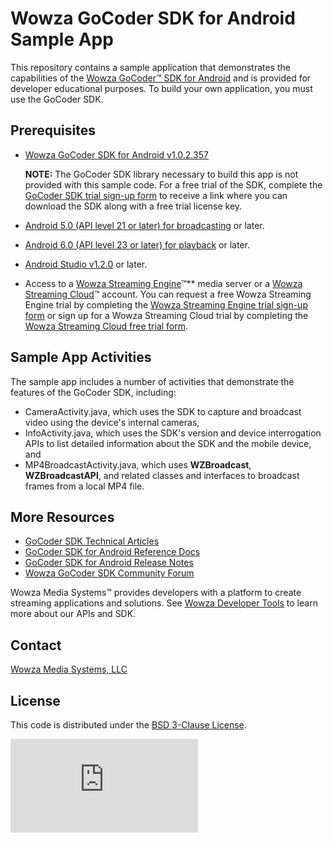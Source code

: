 # Wowza GoCoder SDK for Android Sample App

This repository contains a sample application that demonstrates the capabilities of the [Wowza GoCoder™ SDK for Android](https://www.wowza.com/products/gocoder/sdk) and is provided for developer educational purposes. To build your own application, you must use the GoCoder SDK.

## Prerequisites

- [Wowza GoCoder SDK for Android v1.0.2.357](https://www.wowza.com/products/gocoder)

     **NOTE:** The GoCoder SDK library necessary to build this app is not provided with this sample code. For a free trial of the SDK, complete the [GoCoder SDK trial sign-up form](https://www.wowza.com/products/gocoder/sdk/trial) to receive a link where you can download the SDK along with a free trial license key.

- [Android 5.0 (API level 21 or later) for broadcasting](https://developer.android.com/about/versions/android-5.0) or later.
- [Android 6.0 (API level 23 or later) for playback](https://developer.android.com/about/versions/marshmallow/android-6.0) or later.
- [Android Studio v1.2.0](https://developer.android.com/studio/index.html) or later.
- Access to a [Wowza Streaming Engine](https://www.wowza.com/products/streaming-engine)™** media server or a [Wowza Streaming Cloud](https://www.wowza.com/products/streaming-cloud)™ account. You can request a free Wowza Streaming Engine trial by completing the [Wowza Streaming Engine trial sign-up form](https://www.wowza.com/pricing/trial) or sign up for a Wowza Streaming Cloud trial by completing the [Wowza Streaming Cloud free trial form](https://www.wowza.com/pricing/cloud-free-trial).

## Sample App Activities
The sample app includes a number of activities that demonstrate the features of the GoCoder SDK, including:

- CameraActivity.java, which uses the SDK to capture and broadcast video using the device's internal cameras,
- InfoActivity.java, which uses the SDK's version and device interrogation APIs to list detailed information about the SDK and the mobile device, and
- MP4BroadcastActivity.java, which uses **WZBroadcast**, **WZBroadcastAPI**, and related classes and interfaces to broadcast frames from a local MP4 file.

## More Resources
* [GoCoder SDK Technical Articles](https://www.wowza.com/docs/wowza-gocoder-sdk)
* [GoCoder SDK for Android Reference Docs](https://www.wowza.com/resources/gocodersdk/docs/1.0/api-reference-android/)
* [GoCoder SDK for Android Release Notes](https://www.wowza.com/docs/wowza-gocoder-sdk-release-notes-for-android)
* [Wowza GoCoder SDK Community Forum](https://www.wowza.com/community/spaces/36/wowza-gocoder-sdk.html)

Wowza Media Systems™ provides developers with a platform to create streaming applications and solutions. See [Wowza Developer Tools](https://www.wowza.com/resources/developers) to learn more about our APIs and SDK.

## Contact
[Wowza Media Systems, LLC](https://www.wowza.com/contact)

## License
This code is distributed under the [BSD 3-Clause License](https://github.com/WowzaMediaSystems/gocoder-sdk-samples-android/blob/master/LICENSE.txt).

![alt tag](http://wowzalogs.com/stats/githubimage.php?plugin=gocoder-sdk-samples-android)
